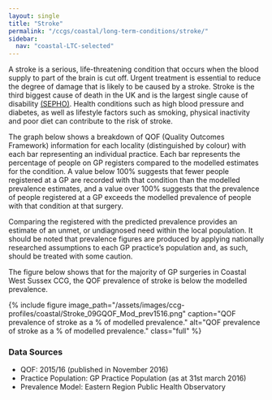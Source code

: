 ```yaml
---
layout: single
title: "Stroke"
permalink: "/ccgs/coastal/long-term-conditions/stroke/"
sidebar:
  nav: "coastal-LTC-selected"
---
```


A stroke is a serious, life-threatening condition that occurs when the blood supply to part of the brain is cut off. Urgent treatment is essential to reduce the degree of damage that is likely to be caused by a stroke. Stroke is the third biggest cause of death in the UK and is the largest single cause of disability [(SEPHO)](http://www.sepho.nhs.uk/stroke.aspx). Health conditions such as high blood pressure and diabetes, as well as lifestyle factors such as smoking, physical inactivity and poor diet can contribute to the risk of stroke.

The graph below shows a breakdown of QOF (Quality Outcomes Framework) information for each locality (distinguished by colour) with each bar representing an individual practice. Each bar represents the percentage of people on GP registers compared to the modelled estimates for the condition. A value below 100% suggests that fewer people registered at a GP are recorded with that condition than the modelled prevalence estimates, and a value over 100% suggests that the prevalence of people registered at a GP exceeds the modelled prevalence of people with that condition at that surgery.

Comparing the registered with the predicted prevalence provides an estimate of an unmet, or undiagnosed need within the local population. It should be noted that prevalence figures are produced by applying nationally researched assumptions to each GP practice’s population and, as such, should be treated with some caution.

The figure below shows that for the majority of GP surgeries in Coastal West Sussex CCG, the QOF prevalence of stroke is below the modelled prevalence.

{% include figure image_path="/assets/images/ccg-profiles/coastal/Stroke_09GQOF_Mod_prev1516.png" caption="QOF prevalence of stroke as a % of modelled prevalence." alt="QOF prevalence of stroke as a % of modelled prevalence." class="full" %}

### Data Sources

- QOF: 2015/16 (published in November 2016)
- Practice Population: GP Practice Population (as at 31st march 2016)
- Prevalence Model: Eastern Region Public Health Observatory